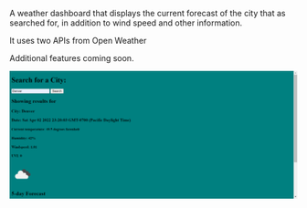 A weather dashboard that displays the current forecast of the city that as searched for, in addition to wind speed and other information.

It uses two APIs from Open Weather

Additional features coming soon.

![picture of weather app](./assets/weatherappscreenshot.png)
